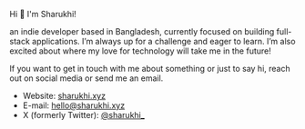 Hi 👋 I'm Sharukhi!

an indie developer based in Bangladesh, currently focused on building full-stack applications. I’m always up for a challenge and eager to learn. I’m also excited about where my love for technology will take me in the future!

If you want to get in touch with me about something or just to say hi, reach out on social media or send me an email.

 - Website: [sharukhi.xyz](https://sharukhi.xyz/)
 - E-mail: [hello@sharukhi.xyz](mailto:hello@sharukhi.xyz)
 - X (formerly Twitter): [@sharukhi_](https://x.com/sharukhi_)
 

